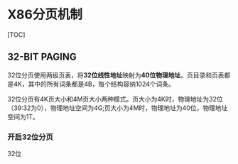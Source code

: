 # X86分页机制

[TOC]

## 32-BIT PAGING

32位分页使用两级页表，将**32位线性地址**映射为**40位物理地址**。页目录和页表都是4K，其中的所有词条都是4B，每个结构容纳1024个词条。

32位分页有4K页大小和4M页大小两种模式。页大小为4K时，物理地址为32位（39:32为0），物理地址空间为4G;页大小为4M时，物理地址为40位，物理地址空间为1T。

### 开启32位分页

32位